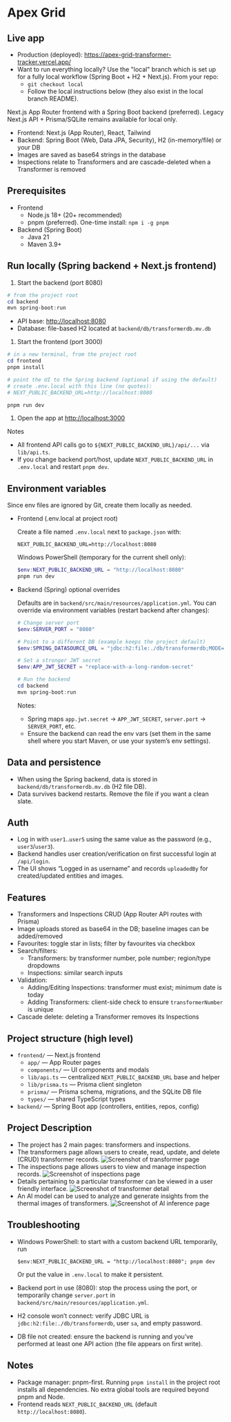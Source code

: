 # Apex Grid

## Live app

- Production (deployed): <https://apex-grid-transformer-tracker.vercel.app/>
- Want to run everything locally? Use the "local" branch which is set up for a fully local workflow (Spring Boot + H2 + Next.js). From your repo:
  - `git checkout local`
  - Follow the local instructions below (they also exist in the local branch README).

Next.js App Router frontend with a Spring Boot backend (preferred). Legacy Next.js API + Prisma/SQLite remains available for local only.

- Frontend: Next.js (App Router), React, Tailwind
- Backend: Spring Boot (Web, Data JPA, Security), H2 (in-memory/file) or your DB
- Images are saved as base64 strings in the database
- Inspections relate to Transformers and are cascade-deleted when a Transformer is removed

## Prerequisites

- Frontend
  - Node.js 18+ (20+ recommended)
  - pnpm (preferred). One-time install: `npm i -g pnpm`
- Backend (Spring Boot)
  - Java 21
  - Maven 3.9+

## Run locally (Spring backend + Next.js frontend)

1. Start the backend (port 8080)

```powershell
# from the project root
cd backend
mvn spring-boot:run
```

- API base: <http://localhost:8080>
- Database: file-based H2 located at `backend/db/transformerdb.mv.db`

1. Start the frontend (port 3000)

```powershell
# in a new terminal, from the project root
cd frontend
pnpm install

# point the UI to the Spring backend (optional if using the default)
# create .env.local with this line (no quotes):
# NEXT_PUBLIC_BACKEND_URL=http://localhost:8080

pnpm run dev
```

1. Open the app at <http://localhost:3000>

Notes

- All frontend API calls go to `${NEXT_PUBLIC_BACKEND_URL}/api/...` via `lib/api.ts`.
- If you change backend port/host, update `NEXT_PUBLIC_BACKEND_URL` in `.env.local` and restart `pnpm dev`.

## Environment variables

Since env files are ignored by Git, create them locally as needed.

- Frontend (.env.local at project root)

  Create a file named `.env.local` next to `package.json` with:

  ```env
  NEXT_PUBLIC_BACKEND_URL=http://localhost:8080
  ```

  Windows PowerShell (temporary for the current shell only):

  ```powershell
  $env:NEXT_PUBLIC_BACKEND_URL = "http://localhost:8080"
  pnpm run dev
  ```

- Backend (Spring) optional overrides

  Defaults are in `backend/src/main/resources/application.yml`. You can override via environment variables (restart backend after changes):

  ```powershell
  # Change server port
  $env:SERVER_PORT = "8080"

  # Point to a different DB (example keeps the project default)
  $env:SPRING_DATASOURCE_URL = "jdbc:h2:file:./db/transformerdb;MODE=PostgreSQL"

  # Set a stronger JWT secret
  $env:APP_JWT_SECRET = "replace-with-a-long-random-secret"

  # Run the backend
  cd backend
  mvn spring-boot:run
  ```

  Notes:
  - Spring maps `app.jwt.secret` -> `APP_JWT_SECRET`, `server.port` -> `SERVER_PORT`, etc.
  - Ensure the backend can read the env vars (set them in the same shell where you start Maven, or use your system’s env settings).

## Data and persistence

- When using the Spring backend, data is stored in `backend/db/transformerdb.mv.db` (H2 file DB).
- Data survives backend restarts. Remove the file if you want a clean slate.

## Auth

- Log in with `user1`..`user5` using the same value as the password (e.g., `user3`/`user3`).
- Backend handles user creation/verification on first successful login at `/api/login`.
- The UI shows “Logged in as username” and records `uploadedBy` for created/updated entities and images.

## Features

- Transformers and Inspections CRUD (App Router API routes with Prisma)
- Image uploads stored as base64 in the DB; baseline images can be added/removed
- Favourites: toggle star in lists; filter by favourites via checkbox
- Search/filters:
  - Transformers: by transformer number, pole number; region/type dropdowns
  - Inspections: similar search inputs
- Validation:
  - Adding/Editing Inspections: transformer must exist; minimum date is today
  - Adding Transformers: client-side check to ensure `transformerNumber` is unique
- Cascade delete: deleting a Transformer removes its Inspections

## Project structure (high level)

- `frontend/` — Next.js frontend
  - `app/` — App Router pages
  - `components/` — UI components and modals
  - `lib/api.ts` — centralized `NEXT_PUBLIC_BACKEND_URL` base and helper
  - `lib/prisma.ts` — Prisma client singleton
  - `prisma/` — Prisma schema, migrations, and the SQLite DB file
  - `types/` — shared TypeScript types
- `backend/` — Spring Boot app (controllers, entities, repos, config)

## Project Description

- The project has 2 main pages: transformers and inspections.
- The transformers page allows users to create, read, update, and delete (CRUD) transformer records.
![Screenshot of transformer page](transformer_page.png)
- The inspections page allows users to view and manage inspection records.
![Screenshot of inspections page](inspection_page.png)
- Details pertaining to a particular transformer can be viewed in a user friendly interface.
![Screenshot of transformer detail](transformer_detail.png)
- An AI model can be used to analyze and generate insights from the thermal images of transformers.
![Screenshot of AI inference page](ai_inference.png)

## Troubleshooting

- Windows PowerShell: to start with a custom backend URL temporarily, run

  `$env:NEXT_PUBLIC_BACKEND_URL = "http://localhost:8080"; pnpm dev`

  Or put the value in `.env.local` to make it persistent.

- Backend port in use (8080): stop the process using the port, or temporarily change `server.port` in `backend/src/main/resources/application.yml`.
- H2 console won’t connect: verify JDBC URL is `jdbc:h2:file:./db/transformerdb`, user `sa`, and empty password.
- DB file not created: ensure the backend is running and you’ve performed at least one API action (the file appears on first write).

## Notes

- Package manager: pnpm-first. Running `pnpm install` in the project root installs all dependencies. No extra global tools are required beyond pnpm and Node.
- Frontend reads `NEXT_PUBLIC_BACKEND_URL` (default `http://localhost:8080`).
